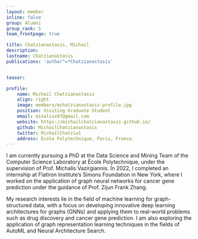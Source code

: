 ```yaml
---
layout: member
inline: false
group: Alumni
group_rank: 5
team_frontpage: true

title: Chatzianastasis, Michail
description:
lastname: Chatzianastasis
publications: 'author^=*Chatzianastasis'


teaser:

profile:
    name: Michail Chatzianastasis
    align: right
    image: members/mchatzianastasis-profile.jpg
    position: Visiting Graduate Student
    email: mixalisx97@gmail.com
    website: https://michailchatzianastasis.github.io/
    github: MichailChatzianastasis
    twitter: MichailChatzia1
    address: École Polytechnique, Paris, France.
---
```


I am currently pursuing a PhD at the Data Science and Mining Team of the Computer Science Laboratory at École Polytechnique, under the supervision of Prof. Michalis Vazirgiannis. In 2022, I completed an internship at Flatiron Institute’s Simons Foundation in New York, where I worked on the application of graph neural networks for cancer gene prediction under the guidance of Prof. Zijun Frank Zhang.

My research interests lie in the field of machine learning for graph-structured data, with a focus on developing innovative deep learning architectures for graphs (GNNs) and applying them to real-world problems such as drug discovery and cancer gene prediction. I am also exploring the application of graph representation learning techniques in the fields of AutoML and Neural Architecture Search.
